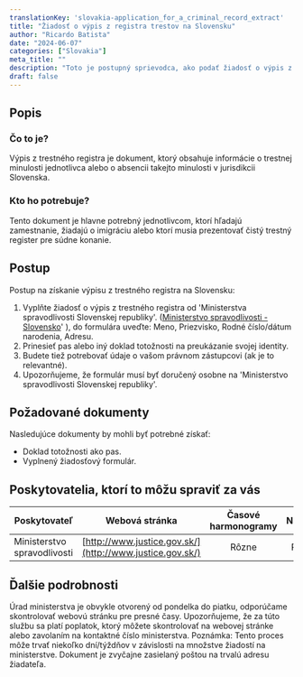 ```yaml
---
translationKey: 'slovakia-application_for_a_criminal_record_extract'
title: "Žiadosť o výpis z registra trestov na Slovensku"
author: "Ricardo Batista"
date: "2024-06-07"
categories: ["Slovakia"]
meta_title: ""
description: "Toto je postupný sprievodca, ako podať žiadosť o výpis z registra trestov na Slovensku."
draft: false
---
```


## Popis
### Čo to je?
Výpis z trestného registra je dokument, ktorý obsahuje informácie o trestnej minulosti jednotlivca alebo o absencii takejto minulosti v jurisdikcii Slovenska.

### Kto ho potrebuje?
Tento dokument je hlavne potrebný jednotlivcom, ktorí hľadajú zamestnanie, žiadajú o imigráciu alebo ktorí musia prezentovať čistý trestný register pre súdne konanie.

## Postup

Postup na získanie výpisu z trestného registra na Slovensku:

1. Vyplňte žiadosť o výpis z trestného registra od 'Ministerstva spravodlivosti Slovenskej republiky'. ([Ministerstvo spravodlivosti - Slovensko](http://'www.justice.gov.sk/)' ), do formulára uveďte: Meno, Priezvisko, Rodné číslo/dátum narodenia, Adresu.
2. Prinesieť pas alebo iný doklad totožnosti na preukázanie svojej identity.
3. Budete tiež potrebovať údaje o vašom právnom zástupcovi (ak je to relevantné).
4. Upozorňujeme, že formulár musí byť doručený osobne na 'Ministerstvo spravodlivosti Slovenskej republiky'.

## Požadované dokumenty

Nasledujúce dokumenty by mohli byť potrebné získať:

- Doklad totožnosti ako pas.
- Vyplnený žiadosťový formulár.

## Poskytovatelia, ktorí to môžu spraviť za vás

| Poskytovateľ | Webová stránka | Časové harmonogramy | Náklady |
| --------------- | --------------- | :-------------: | :-------------: |
| Ministerstvo spravodlivosti | [http://www.justice.gov.sk/](http://www.justice.gov.sk/) | Rôzne | Rôzne |

## Ďalšie podrobnosti
Úrad ministerstva je obvykle otvorený od pondelka do piatku, odporúčame skontrolovať webovú stránku pre presné časy. Upozorňujeme, že za túto službu sa platí poplatok, ktorý môžete skontrolovať na webovej stránke alebo zavolaním na kontaktné číslo ministerstva.
Poznámka: Tento proces môže trvať niekoľko dní/týždňov v závislosti na množstve žiadostí na ministerstve. Dokument je zvyčajne zasielaný poštou na trvalú adresu žiadateľa.